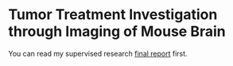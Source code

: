 # Tumor Treatment Investigation through Imaging of Mouse Brain 
You can read my supervised research [final report](https://github.com/RosalieZhu/DRC_modeling/blob/master/FinalReport_DRC_.pdf) first.

### 
